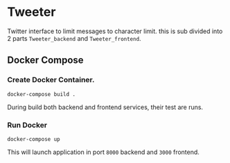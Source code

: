 # Tweeter
Twitter interface to limit messages to character limit.
this is sub divided into 2 parts `Tweeter_backend` and `Tweeter_frontend`.

## Docker Compose

### Create Docker Container.

`docker-compose build .`

During build both backend and frontend services, their test are runs.

### Run Docker

`docker-compose up`

This will launch application in port `8000` backend and `3000` frontend.
